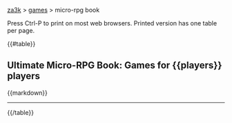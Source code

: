 <style>
@media print {
    p:nth-child(2) { display: none; }
    .page-break { display: block; visibility: hidden; page-break-after: always; }
    .page-break:nth-last-child(2) { display: none; page-break-after: inherit; }
    .dont-print { display: none; }
    td { white-space: nowrap; }
}
</style>

[za3k](/) &gt; [games](/games) &gt; micro-rpg book

<div class="dont-print">Press Ctrl-P to print on most web browsers. Printed version has one table per page.</div>

{{#table}}
## Ultimate Micro-RPG Book: Games for {{players}} players
{{markdown}}
<hr class="page-break">
{{/table}}

